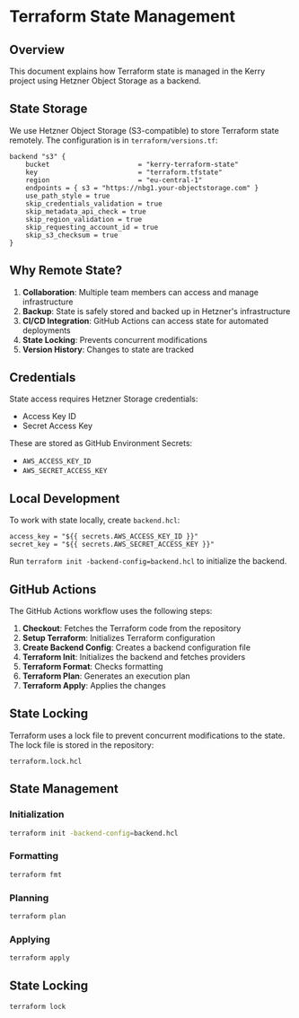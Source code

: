 # Terraform State Management

## Overview
This document explains how Terraform state is managed in the Kerry project using Hetzner Object Storage as a backend.

## State Storage
We use Hetzner Object Storage (S3-compatible) to store Terraform state remotely. The configuration is in `terraform/versions.tf`:

```hcl
backend "s3" {
    bucket                      = "kerry-terraform-state"
    key                         = "terraform.tfstate"
    region                      = "eu-central-1"
    endpoints = { s3 = "https://nbg1.your-objectstorage.com" }
    use_path_style = true
    skip_credentials_validation = true
    skip_metadata_api_check = true
    skip_region_validation = true
    skip_requesting_account_id = true
    skip_s3_checksum = true
}
```
## Why Remote State?
1. **Collaboration**: Multiple team members can access and manage infrastructure
2. **Backup**: State is safely stored and backed up in Hetzner's infrastructure
3. **CI/CD Integration**: GitHub Actions can access state for automated deployments
4. **State Locking**: Prevents concurrent modifications
5. **Version History**: Changes to state are tracked

## Credentials
State access requires Hetzner Storage credentials:
- Access Key ID
- Secret Access Key

These are stored as GitHub Environment Secrets:
- `AWS_ACCESS_KEY_ID`
- `AWS_SECRET_ACCESS_KEY`

## Local Development
To work with state locally, create `backend.hcl`:

```hcl
access_key = "${{ secrets.AWS_ACCESS_KEY_ID }}"
secret_key = "${{ secrets.AWS_SECRET_ACCESS_KEY }}"
```

Run `terraform init -backend-config=backend.hcl` to initialize the backend.

## GitHub Actions
The GitHub Actions workflow uses the following steps:

1. **Checkout**: Fetches the Terraform code from the repository
2. **Setup Terraform**: Initializes Terraform configuration
3. **Create Backend Config**: Creates a backend configuration file
4. **Terraform Init**: Initializes the backend and fetches providers
5. **Terraform Format**: Checks formatting
6. **Terraform Plan**: Generates an execution plan
7. **Terraform Apply**: Applies the changes

## State Locking
Terraform uses a lock file to prevent concurrent modifications to the state. The lock file is stored in the repository:

```
terraform.lock.hcl
```

## State Management

### Initialization

```bash
terraform init -backend-config=backend.hcl
```

### Formatting

```bash
terraform fmt
```

### Planning

```bash
terraform plan
```

### Applying

```bash
terraform apply
```

## State Locking

```bash
terraform lock
```